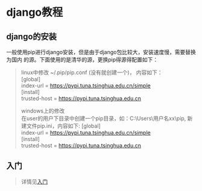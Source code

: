 # django教程

## django的安装
一般使用pip进行django安装，但是由于django包比较大，安装速度慢，需要替换为国内
的源。下面使用的是清华的源，更换pip得源得配置如下：
> linux中修改 ~/.pip/pip.conf (没有就创建一个)， 内容如下：     
[global]    
index-url = https://pypi.tuna.tsinghua.edu.cn/simple    
[install]   
trusted-host = https://pypi.tuna.tsinghua.edu.cn
>
> windows上的修改   
在user的用户下目录中创建一个pip目录，如：C:\Users\用户名xx\pip,
新建文件pip.ini，内容如下:
[global]    
index-url = https://pypi.tuna.tsinghua.edu.cn/simple    
[install]   
trusted-host = https://pypi.tuna.tsinghua.edu.cn

## 入门
> 详情见[入门](quick_start.md)